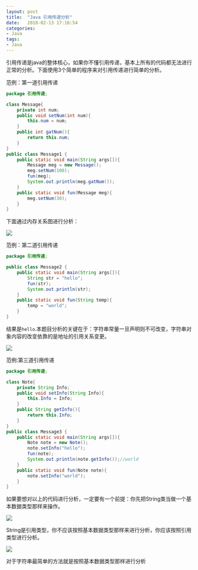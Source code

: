 ```yaml
---
layout: post
title:  "Java 引用传递分析"
date:   2018-02-13 17:16:54
categories:
- Java
tags:
- Java
---
```




引用传递是java的整体核心，如果你不懂引用传递，基本上所有的代码都无法进行正常的分析。下面使用3个简单的程序来对引用传递进行简单的分析。







范例：第一道引用传递

```java
package 引用传递;

class Message{
    private int num;
    public void setNum(int num){
        this.num = num;
    }
    public int gatNum(){
        return this.num;
    }
}
public class Message1 {
    public static void main(String args[]){
        Message meg = new Message();
        meg.setNum(100);
        fun(meg);
        System.out.println(meg.gatNum());
    }
    public static void fun(Message meg){
        meg.setNum(30);
    }
}
```

下面通过内存关系图进行分析：

![](http://assets.qipo.net/%E5%BC%95%E7%94%A8%E4%BC%A0%E9%80%921.PNG)

范例：第二道引用传递

```java
package 引用传递;

public class Message2 {
    public static void main(String args[]){
        String str = "hello";
        fun(str);
        System.out.println(str);
    }
    public static void fun(String temp){
        temp = "world";
    }
}
```

结果是`hello`.本题目分析的关键在于：字符串常量一旦声明则不可改变，字符串对象内容的改变依靠的是地址的引用关系变更。

![](http://assets.qipo.net/%E5%BC%95%E7%94%A8%E4%BC%A0%E9%80%922.PNG)

范例:第三道引用传递

```java
package 引用传递;

class Note{
    private String Info;
    public void setInfo(String Info){
        this.Info = Info;
    }
    public String getInfo(){
        return this.Info;
    }
}
public class Message3 {
    public static void main(String args[]){
        Note note = new Note();
        note.setInfo("hello");
        fun(note);
        System.out.println(note.getInfo());//world
    }
    public static void fun(Note note){
        note.setInfo("world");
    }
}
```

如果要想对以上的代码进行分析，一定要有一个前提：你先把String类当做一个基本数据类型那样来操作。

![](http://assets.qipo.net/%E5%BC%95%E7%94%A8%E4%BC%A0%E9%80%923.PNG)

String是引用类型，你不应该按照基本数据类型那样来进行分析，你应该按照引用类型进行分析。

![](http://assets.qipo.net/%E5%BC%95%E7%94%A8%E4%BC%A0%E9%80%924.PNG)

对于字符串最简单的方法就是按照基本数据类型那样进行分析
